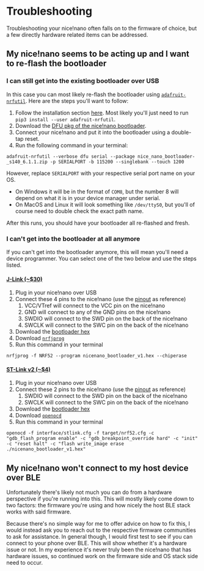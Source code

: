 # Troubleshooting

Troubleshooting your nice!nano often falls on to the firmware of choice, but a few directly hardware related items can be addressed.

## My nice!nano seems to be acting up and I want to re-flash the bootloader

### I can still get into the existing bootloader over USB

In this case you can most likely re-flash the bootloader using [`adafruit-nrfutil`](https://github.com/adafruit/Adafruit_nRF52_nrfutil). Here are the steps you'll want to follow:

1. Follow the installation section [here](https://github.com/adafruit/Adafruit_nRF52_nrfutil#installation). Most likely you'll just need to run `pip3 install --user adafruit-nrfutil`.
2. Download the [DFU pkg of the nice!nano bootloader](//docs.nicekeyboards.com/assets/nice_nano_bootloader-_s140_6.1.1.zip).
3. Connect your nice!nano and put it into the bootloader using a double-tap reset.
4. Run the following command in your terminal:

```shell
adafruit-nrfutil --verbose dfu serial --package nice_nano_bootloader-_s140_6.1.1.zip -p SERIALPORT -b 115200 --singlebank --touch 1200
```

However, replace `SERIALPORT` with your respective serial port name on your OS.

- On Windows it will be in the format of `COM8`, but the number 8 will depend on what it is in your device manager under serial.
- On MacOS and Linux it will look something like `/dev/ttyS0`, but you'll of course need to double check the exact path name.

After this runs, you should have your bootloader all re-flashed and fresh.

### I can't get into the bootloader at all anymore

If you can't get into the bootloader anymore, this will mean you'll need a device programmer. You can select one of the two below and use the steps listed.

#### [J-Link (~\$30)](https://www.amazon.com/Segger-J-Link-EDU-mini-Debugger/dp/B0758XRMTF)

1. Plug in your nice!nano over USB
2. Connect these 4 pins to the nice!nano (use the [pinout](/nice!nano/pinout_schematic) as reference)
   1. VCC/VTref will connect to the VCC pin on the nice!nano
   2. GND will connect to any of the GND pins on the nice!nano
   3. SWDIO will connect to the SWD pin on the back of the nice!nano
   4. SWCLK will connect to the SWC pin on the back of the nice!nano
3. Download the [bootloader hex](//docs.nicekeyboards.com/assets/nicenano_bootloader_v1.hex)
4. Download [`nrfjprog`](https://www.nordicsemi.com/Software-and-tools/Development-Tools/nRF-Command-Line-Tools/Download#infotabs)
5. Run this command in your terminal 

```shell
nrfjprog -f NRF52 --program nicenano_bootloader_v1.hex --chiperase
```

#### [ST-Link v2 (~\$4)](https://www.aliexpress.com/wholesale?trafficChannel=main&d=y&CatId=0&SearchText=st+link+v2&ltype=wholesale&SortType=total_tranpro_desc&groupsort=1&page=1)

1. Plug in your nice!nano over USB
2. Connect these 2 pins to the nice!nano (use the [pinout](/nice!nano/pinout_schematic) as reference)
   1. SWDIO will connect to the SWD pin on the back of the nice!nano
   2. SWCLK will connect to the SWC pin on the back of the nice!nano
3. Download the [bootloader hex](//docs.nicekeyboards.com/assets/nicenano_bootloader_v1.hex)
4. Download [`openocd`](https://github.com/xpack-dev-tools/openocd-xpack/releases)
5. Run this command in your terminal

```shell
openocd -f interface/stlink.cfg -f target/nrf52.cfg -c "gdb_flash_program enable" -c "gdb_breakpoint_override hard" -c "init" -c "reset halt" -c "flash write_image erase ./nicenano_bootloader_v1.hex"
```

## My nice!nano won't connect to my host device over BLE

Unfortunately there's likely not much you can do from a hardware perspective if you're running into this. This will mostly likely come down to two factors: the firmware you're using and how nicely the host BLE stack works with said firmware.

Because there's no simple way for me to offer advice on how to fix this, I would instead ask you to reach out to the respective firmware communities to ask for assistance. In general though, I would first test to see if you can connect to your phone over BLE. This will show whether it's a hardware issue or not. In my experience it's never truly been the nice!nano that has hardware issues, so continued work on the firmware side and OS stack side need to occur.
